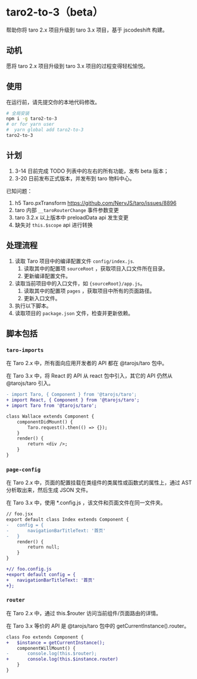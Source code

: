 # taro2-to-3（beta）

帮助你将 taro 2.x 项目升级到 taro 3.x 项目，基于 jscodeshift 构建。

## 动机

愿将 taro 2.x 项目升级到 taro 3.x 项目的过程变得轻松愉悦。

## 使用

在运行前，请先提交你的本地代码修改。

```bash
# 全局安装
npm i -g taro2-to-3
# or for yarn user
#  yarn global add taro2-to-3
taro2-to-3
```

## 计划

1. 3-14 日前完成 TODO 列表中的左右的所有功能，发布 beta 版本；
2. 3-20 日前发布正式版本，并发布到 taro 物料中心。

已知问题：

1. h5 Taro.pxTransform https://github.com/NervJS/taro/issues/8896
2. taro 内部 `__taroRouterChange` 事件参数变更
3. taro 3.2.x 以上版本中 preloadData api 发生变更
4. 缺失对 `this.$scope` api 进行转换

## 处理流程

1. 读取 Taro 项目中的编译配置文件 `config/index.js`.
    1. 读取其中的配置项 `sourceRoot` ，获取项目入口文件所在目录。
    2. 更新编译配置文件。
2. 读取当前项目中的入口文件，如 `{sourceRoot}/app.js`。
    1. 读取其中的配置项 `pages` ，获取项目中所有的页面路径。
    2. 更新入口文件。
3. 执行以下脚本。
4. 读取项目的 `package.json` 文件，检查并更新依赖。

## 脚本包括

### `taro-imports`

在 Taro 2.x 中，所有面向应用开发者的 API 都在 @tarojs/taro 包中。

在 Taro 3.x 中，将 React 的 API 从 react 包中引入，其它的 API 仍然从 @tarojs/taro 引入。

```diff
- import Taro, { Component } from '@tarojs/taro';
+ import React, { Component } from '@tarojs/taro';
+ import Taro from '@tarojs/taro';

class Wallace extends Component {
    componentDidMount() {
        Taro.request().then(() => {});
    }
    render() {
        return <div />;
    }
}
```

### `page-config`

在 Taro 2.x 中，页面的配置挂载在类组件的类属性或函数式的属性上，通过 AST 分析取出来，然后生成 JSON 文件。

在 Taro 3.x 中，使用 *.config.js ，该文件和页面文件在同一文件夹。

```diff
// foo.jsx
export default class Index extends Component {
-   config = {
-       navigationBarTitleText: '首页'
-   }
    render() {
        return null;
    }
}

+// foo.config.js
+export default config = {
+   navigationBarTitleText: '首页'
+};
```

### `router`

在 Taro 2.x 中，通过 this.$router 访问当前组件/页面路由的详情。

在 Taro 3.x 等价的 API 是 @tarojs/taro 包中的 getCurrentInstance().router。

```diff
class Foo extends Component {
+   $instance = getCurrentInstance();
    componentWillMount() {
-       console.log(this.$router);
+       console.log(this.$instance.router)
    }
}
```
